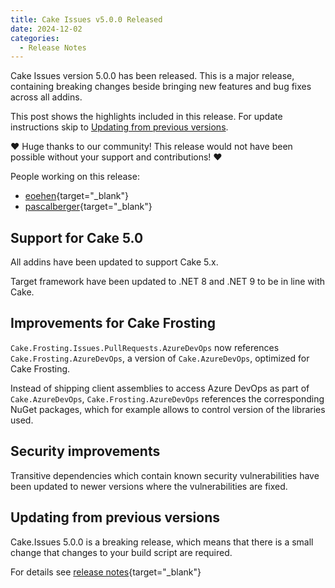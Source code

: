 ```yaml
---
title: Cake Issues v5.0.0 Released
date: 2024-12-02
categories:
  - Release Notes
---
```


Cake Issues version 5.0.0 has been released.
This is a major release, containing breaking changes beside bringing new features and bug fixes across all addins.

<!-- more -->

This post shows the highlights included in this release.
For update instructions skip to [Updating from previous versions](#updating-from-previous-versions).

❤ Huge thanks to our community! This release would not have been possible without your support and contributions! ❤

People working on this release:

* [eoehen](https://github.com/eoehen){target="_blank"}
* [pascalberger](https://github.com/pascalberger){target="_blank"}

## Support for Cake 5.0

All addins have been updated to support Cake 5.x.

Target framework have been updated to .NET 8 and .NET 9 to be in line with Cake.

## Improvements for Cake Frosting

`Cake.Frosting.Issues.PullRequests.AzureDevOps` now references `Cake.Frosting.AzureDevOps`,
a version of `Cake.AzureDevOps`, optimized for Cake Frosting.

Instead of shipping client assemblies to access Azure DevOps as part of `Cake.AzureDevOps`,
`Cake.Frosting.AzureDevOps` references the corresponding NuGet packages, which for example
allows to control version of the libraries used.

## Security improvements

Transitive dependencies which contain known security vulnerabilities have been updated to
newer versions where the vulnerabilities are fixed.

## Updating from previous versions

Cake.Issues 5.0.0 is a breaking release, which means that there is a small change that changes to your
build script are required.

For details see [release notes](https://github.com/cake-contrib/Cake.Issues/releases/tag/5.0.0){target="_blank"}
